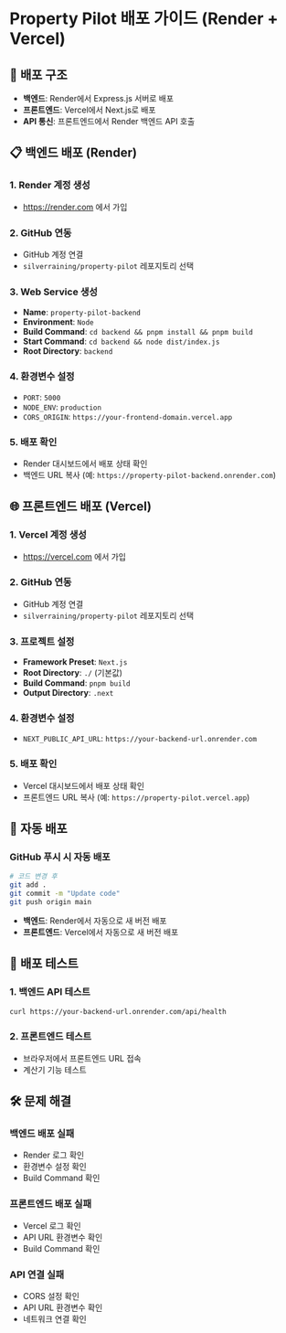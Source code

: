 # Property Pilot 배포 가이드 (Render + Vercel)

## 🚀 배포 구조

- **백엔드**: Render에서 Express.js 서버로 배포
- **프론트엔드**: Vercel에서 Next.js로 배포
- **API 통신**: 프론트엔드에서 Render 백엔드 API 호출

## 📋 백엔드 배포 (Render)

### 1. Render 계정 생성
- https://render.com 에서 가입

### 2. GitHub 연동
- GitHub 계정 연결
- `silverraining/property-pilot` 레포지토리 선택

### 3. Web Service 생성
- **Name**: `property-pilot-backend`
- **Environment**: `Node`
- **Build Command**: `cd backend && pnpm install && pnpm build`
- **Start Command**: `cd backend && node dist/index.js`
- **Root Directory**: `backend`

### 4. 환경변수 설정
- `PORT`: `5000`
- `NODE_ENV`: `production`
- `CORS_ORIGIN`: `https://your-frontend-domain.vercel.app`

### 5. 배포 확인
- Render 대시보드에서 배포 상태 확인
- 백엔드 URL 복사 (예: `https://property-pilot-backend.onrender.com`)

## 🌐 프론트엔드 배포 (Vercel)

### 1. Vercel 계정 생성
- https://vercel.com 에서 가입

### 2. GitHub 연동
- GitHub 계정 연결
- `silverraining/property-pilot` 레포지토리 선택

### 3. 프로젝트 설정
- **Framework Preset**: `Next.js`
- **Root Directory**: `./` (기본값)
- **Build Command**: `pnpm build`
- **Output Directory**: `.next`

### 4. 환경변수 설정
- `NEXT_PUBLIC_API_URL`: `https://your-backend-url.onrender.com`

### 5. 배포 확인
- Vercel 대시보드에서 배포 상태 확인
- 프론트엔드 URL 복사 (예: `https://property-pilot.vercel.app`)

## 🔄 자동 배포

### GitHub 푸시 시 자동 배포
```bash
# 코드 변경 후
git add .
git commit -m "Update code"
git push origin main
```

- **백엔드**: Render에서 자동으로 새 버전 배포
- **프론트엔드**: Vercel에서 자동으로 새 버전 배포

## 🧪 배포 테스트

### 1. 백엔드 API 테스트
```bash
curl https://your-backend-url.onrender.com/api/health
```

### 2. 프론트엔드 테스트
- 브라우저에서 프론트엔드 URL 접속
- 계산기 기능 테스트

## 🛠️ 문제 해결

### 백엔드 배포 실패
- Render 로그 확인
- 환경변수 설정 확인
- Build Command 확인

### 프론트엔드 배포 실패
- Vercel 로그 확인
- API URL 환경변수 확인
- Build Command 확인

### API 연결 실패
- CORS 설정 확인
- API URL 환경변수 확인
- 네트워크 연결 확인
